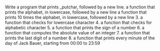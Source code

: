 Write a program that prints _putchar, followed by a new line.
 a function that prints the alphabet, in lowercase, followed by a new line
a function that prints 10 times the alphabet, in lowercase, followed by a new line
3. a function that checks for lowercase character
4. a function that checks for alphabetic character
5.  a function that prints the sign of a number
6.  a function that computes the absolute value of an integer
7.  a function that prints the last digit of a number
8. a function that prints every minute of the day of Jack Bauer, starting from 00:00 to 23:59
